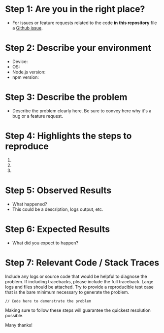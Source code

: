 # Step 1: Are you in the right place?

* For issues or feature requests related to the code **in this repository** file a [Github issue](https://github.com/reedia/dotfiles/issues).

# Step 2: Describe your environment

* Device:
* OS:
* Node.js version:
* npm version:
  
# Step 3: Describe the problem

* Describe the problem clearly here. Be sure to convey here why it's a bug or a feature request.

# Step 4: Highlights the steps to reproduce

  1.
  2.
  3.
  
# Step 5: Observed Results

* What happened?  
* This could be a description, logs output, etc.
  
# Step 6: Expected Results

* What did you expect to happen?
  
# Step 7: Relevant Code / Stack Traces

Include any logs or source code that would be helpful to diagnose the problem. If including tracebacks, please include the full traceback. Large logs and files should be attached. Try to provide a reproducible test case that is the bare minimum necessary to generate the problem.

  `// Code here to demonstrate the problem`

Making sure to follow these steps will guarantee the quickest resolution possible.

Many thanks!
